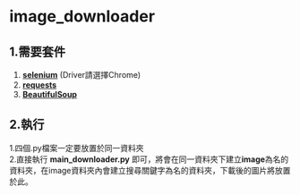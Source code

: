 # image_downloader
## 1.需要套件
1. [**selenium**](http://selenium-python.readthedocs.io/installation.html#downloading-python-bindings-for-selenium)  (Driver請選擇Chrome) <br>
2. [**requests**](http://docs.python-requests.org/en/master/user/install/) <br>
3. [**BeautifulSoup**](https://www.crummy.com/software/BeautifulSoup/bs4/doc/#installing-beautiful-soup) <br>

## 2.執行
1.四個.py檔案一定要放置於同一資料夾 <br>
2.直接執行 **main_downloader.py** 即可，將會在同一資料夾下建立**image**為名的資料夾，在image資料夾內會建立搜尋關鍵字為名的資料夾，下載後的圖片將放置於此。
